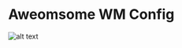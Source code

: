 # Aweomsome WM Config

![alt text](https://github.com/Antobio17/.config/awesome/blob/master/img/imagen_2021-01-22_122136.png)
